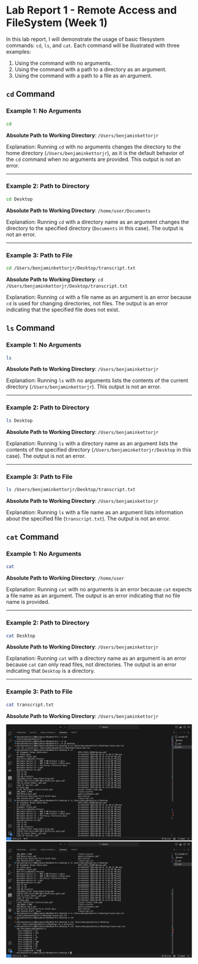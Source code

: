 # Lab Report 1 - Remote Access and FileSystem (Week 1)

In this lab report, I will demonstrate the usage of basic filesystem commands: `cd`, `ls`, and `cat`. Each command will be illustrated with three examples:

1. Using the command with no arguments.
2. Using the command with a path to a directory as an argument.
3. Using the command with a path to a file as an argument.

## `cd` Command

### Example 1: No Arguments

```bash
cd
```

**Absolute Path to Working Directory**: `/Users/benjaminkettorjr`

Explanation: Running `cd` with no arguments changes the directory to the home directory (`/Users/benjaminkettorjr`), as it is the default behavior of the `cd` command when no arguments are provided. This output is not an error.

---

### Example 2: Path to Directory

```bash
cd Desktop
```

**Absolute Path to Working Directory**: `/home/user/Documents`

Explanation: Running `cd` with a directory name as an argument changes the directory to the specified directory (`Documents` in this case). The output is not an error.

---

### Example 3: Path to File

```bash
cd /Users/benjaminkettorjr/Desktop/transcript.txt
```

**Absolute Path to Working Directory**: `cd /Users/benjaminkettorjr/Desktop/transcript.txt`

Explanation: Running `cd` with a file name as an argument is an error because `cd` is used for changing directories, not files. The output is an error indicating that the specified file does not exist.

## `ls` Command

### Example 1: No Arguments

```bash
ls
```

**Absolute Path to Working Directory**: `/Users/benjaminkettorjr`

Explanation: Running `ls` with no arguments lists the contents of the current directory (`/Users/benjaminkettorjr`). This output is not an error.

---

### Example 2: Path to Directory

```bash
ls Desktop
```

**Absolute Path to Working Directory**: `/Users/benjaminkettorjr`

Explanation: Running `ls` with a directory name as an argument lists the contents of the specified directory (`/Users/benjaminkettorjr/Desktop` in this case). The output is not an error.

---

### Example 3: Path to File

```bash
ls /Users/benjaminkettorjr/Desktop/transcript.txt
```

**Absolute Path to Working Directory**: `/Users/benjaminkettorjr`

Explanation: Running `ls` with a file name as an argument lists information about the specified file (`transcript.txt`). The output is not an error.

## `cat` Command

### Example 1: No Arguments

```bash
cat
```

**Absolute Path to Working Directory**: `/home/user`

Explanation: Running `cat` with no arguments is an error because `cat` expects a file name as an argument. The output is an error indicating that no file name is provided.

---

### Example 2: Path to Directory

```bash
cat Desktop
```

**Absolute Path to Working Directory**: `/Users/benjaminkettorjr`

Explanation: Running `cat` with a directory name as an argument is an error because `cat` can only read files, not directories. The output is an error indicating that `Desktop` is a directory.

---

### Example 3: Path to File

```bash
cat transcript.txt
```

**Absolute Path to Working Directory**: `/Users/benjaminkettorjr`

![Screenshot](Screenshot1.png)
![Screenshot](Screenshot2.png)
